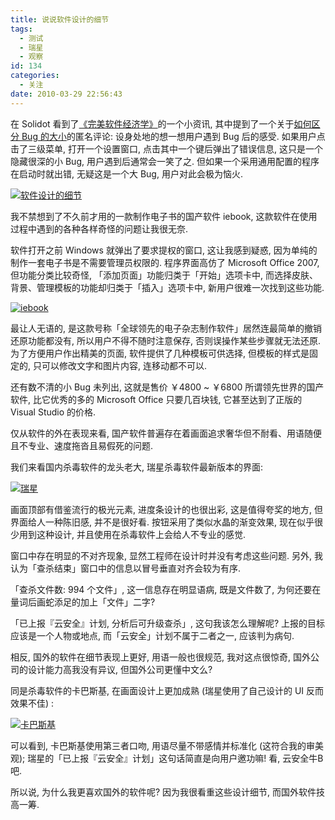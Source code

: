```yaml
---
title: 说说软件设计的细节
tags:
  - 测试
  - 瑞星
  - 观察
id: 134
categories:
  - 关注
date: 2010-03-29 22:56:43
---
```


在 Solidot 看到了[《完美软件经济学》](http://it.solidot.org/article.pl?sid=10/03/29/1153230)的一个小资讯, 其中提到了一个关于[如何区分 Bug 的大小](http://developers.slashdot.org/story/10/03/28/167251/The-Economics-of-Perfect-Software)的匿名评论: 设身处地的想一想用户遇到 Bug 后的感受. 如果用户点击了三级菜单, 打开一个设置窗口, 点击其中一个键后弹出了错误信息, 这只是一个隐藏很深的小 Bug, 用户遇到后通常会一笑了之. 但如果一个采用通用配置的程序在启动时就出错, 无疑这是一个大 Bug, 用户对此会极为恼火.

[![软件设计的细节](//beamnote-img.oss-cn-shanghai.aliyuncs.com/2010/talk-about-the-details-of-software-design.jpg)](//beamnote-img.oss-cn-shanghai.aliyuncs.com/2010/talk-about-the-details-of-software-design.jpg)<!-- more -->

我不禁想到了不久前才用的一款制作电子书的国产软件 iebook, 这款软件在使用过程中遇到的各种各样奇怪的问题让我很无奈.

软件打开之前 Windows 就弹出了要求提权的窗口, 这让我感到疑惑, 因为单纯的制作一套电子书是不需要管理员权限的. 程序界面高仿了 Microsoft Office 2007, 但功能分类比较奇怪, 「添加页面」功能归类于「开始」选项卡中, 而选择皮肤、背景、管理模板的功能却归类于「插入」选项卡中, 新用户很难一次找到这些功能.

[![iebook](//beamnote-img.oss-cn-shanghai.aliyuncs.com/2010/iebook.jpg)](//beamnote-img.oss-cn-shanghai.aliyuncs.com/2010/iebook.jpg)

最让人无语的, 是这款号称「全球领先的电子杂志制作软件」居然连最简单的撤销还原功能都没有, 所以用户不得不随时注意保存, 否则误操作某些步骤就无法还原. 为了方便用户作出精美的页面, 软件提供了几种模板可供选择, 但模板的样式是固定的, 只可以修改文字和图片内容, 连移动都不可以.

还有数不清的小 Bug 未列出, 这就是售价 ￥4800 ~ ￥6800 所谓领先世界的国产软件, 比它优秀的多的 Microsoft Office 只要几百块钱, 它甚至达到了正版的 Visual Studio 的价格.

仅从软件的外在表现来看, 国产软件普遍存在着画面追求奢华但不耐看、用语随便且不专业、速度拖沓且易假死的问题.

我们来看国内杀毒软件的龙头老大, 瑞星杀毒软件最新版本的界面:

[![瑞星](//beamnote-img.oss-cn-shanghai.aliyuncs.com/2010/rising.jpg)](//beamnote-img.oss-cn-shanghai.aliyuncs.com/2010/rising.jpg)

画面顶部有借鉴流行的极光元素, 进度条设计的也很出彩, 这是值得夸奖的地方, 但界面给人一种陈旧感, 并不是很好看. 按钮采用了类似水晶的渐变效果, 现在似乎很少用到这种设计, 并且使用在杀毒软件上会给人不专业的感觉.

窗口中存在明显的不对齐现象, 显然工程师在设计时并没有考虑这些问题. 另外, 我认为「查杀结束」窗口中的信息以冒号垂直对齐会较为有序.

「查杀文件数: 994 个文件」, 这一信息存在明显语病, 既是文件数了, 为何还要在量词后画蛇添足的加上「文件」二字?

「已上报『云安全』计划, 分析后可升级查杀」, 这句我该怎么理解呢? 上报的目标应该是一个人物或地点, 而「云安全」计划不属于二者之一, 应该判为病句.

相反, 国外的软件在细节表现上更好, 用语一般也很规范, 我对这点很惊奇, 国外公司的设计能力高我没有异议, 但国外公司更懂中文么?

同是杀毒软件的卡巴斯基, 在画面设计上更加成熟 (瑞星使用了自己设计的 UI 反而效果不佳) :

[![卡巴斯基](//beamnote-img.oss-cn-shanghai.aliyuncs.com/2010/kaspersky.jpg)](//beamnote-img.oss-cn-shanghai.aliyuncs.com/2010/kaspersky.jpg)

可以看到, 卡巴斯基使用第三者口吻, 用语尽量不带感情并标准化 (这符合我的审美观); 瑞星的「已上报『云安全』计划」这句话简直是向用户邀功嘛\! 看, 云安全牛B吧.

所以说, 为什么我更喜欢国外的软件呢? 因为我很看重这些设计细节, 而国外软件技高一筹.

